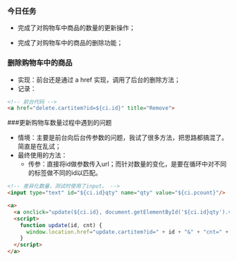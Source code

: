 ### 今日任务

- 完成了对购物车中商品的数量的更新操作；

- 完成了对购物车中的商品的删除功能；



### 删除购物车中的商品

- 实现：前台还是通过 a href 实现，调用了后台的删除方法；
- 记录：

```html
<!-- 前台代码 -->
<a href="delete.cartitem?id=${ci.id}" title="Remove">
```



###更新购物车数量过程中遇到的问题

- 情境：主要是前台向后台传参数的问题，我试了很多方法，把思路都搞混了。简直是在乱试；
- 最终使用的方法：
  - 传参：直接将id做参数传入url；而针对数量的变化，是要在循环中对不同的标签做不同的id以匹配。

```html
<!-- 差异化数量，测试时使用了input。 -->
<input type="text" id="${ci.id}qty" name="qty" value="${ci.pcount}"/>

<a>
  <a onclick="update(${ci.id}, document.getElementById('${ci.id}qty').value)">提交修改</a>
  <script>
    function update(id, cnt) {
      window.location.href="update.cartitem?id=" + id + "&" + "cnt=" + cnt;
    }
  </script>
</a>  	
```

